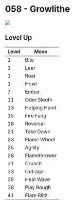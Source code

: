 # 058 - Growlithe
![][058]

## Level Up

Level | Move
---   | ---
  1   | Bite
  1   | Leer
  1   | Roar
  1   | Howl
  7   | Ember
 11   | Odor Sleuth
 13   | Helping Hand
 15   | Fire Fang
 18   | Reversal
 21   | Take Down
 23   | Flame Wheel
 25   | Agility
 28   | Flamethrower
 31   | Crunch
 33   | Outrage
 35   | Heat Wave
 38   | Play Rough
 41   | Flare Blitz

[058]: ../img/pokemon/058.png
